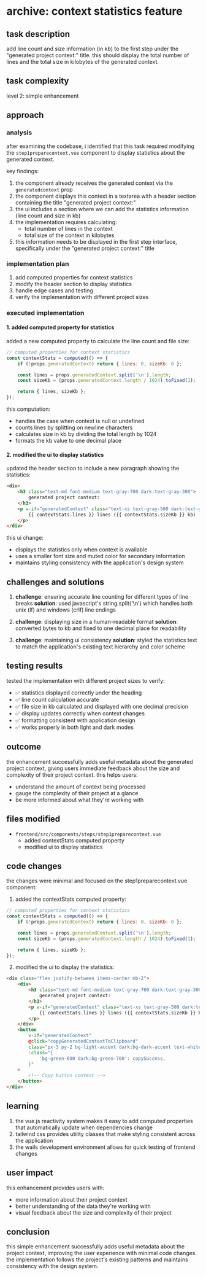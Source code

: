# archive: context statistics feature

## task description

add line count and size information (in kb) to the first step under the "generated project context:" title. this should display the total number of lines and the total size in kilobytes of the generated context.

## task complexity

level 2: simple enhancement

## approach

### analysis

after examining the codebase, i identified that this task required modifying the `step1preparecontext.vue` component to display statistics about the generated context.

key findings:
1. the component already receives the generated context via the `generatedcontext` prop
2. the component displays this context in a textarea with a header section containing the title "generated project context:"
3. the ui includes a section where we can add the statistics information (line count and size in kb)
4. the implementation requires calculating:
   - total number of lines in the context
   - total size of the context in kilobytes
5. this information needs to be displayed in the first step interface, specifically under the "generated project context:" title

### implementation plan

1. add computed properties for context statistics
2. modify the header section to display statistics
3. handle edge cases and testing
4. verify the implementation with different project sizes

### executed implementation

#### 1. added computed property for statistics

added a new computed property to calculate the line count and file size:

```javascript
// computed properties for context statistics
const contextStats = computed(() => {
    if (!props.generatedContext) return { lines: 0, sizeKb: 0 };

    const lines = props.generatedContext.split('\n').length;
    const sizeKb = (props.generatedContext.length / 1024).toFixed(1);

    return { lines, sizeKb };
});
```

this computation:
- handles the case when context is null or undefined
- counts lines by splitting on newline characters
- calculates size in kb by dividing the total length by 1024
- formats the kb value to one decimal place

#### 2. modified the ui to display statistics

updated the header section to include a new paragraph showing the statistics:

```html
<div>
    <h3 class="text-md font-medium text-gray-700 dark:text-gray-300">
        generated project context:
    </h3>
    <p v-if="generatedContext" class="text-xs text-gray-500 dark:text-gray-400">
        {{ contextStats.lines }} lines ({{ contextStats.sizeKb }} kb)
    </p>
</div>
```

this ui change:
- displays the statistics only when context is available
- uses a smaller font size and muted color for secondary information
- maintains styling consistency with the application's design system

## challenges and solutions

1. **challenge**: ensuring accurate line counting for different types of line breaks
   **solution**: used javascript's string.split('\n') which handles both unix (lf) and windows (crlf) line endings

2. **challenge**: displaying size in a human-readable format
   **solution**: converted bytes to kb and fixed to one decimal place for readability

3. **challenge**: maintaining ui consistency
   **solution**: styled the statistics text to match the application's existing text hierarchy and color scheme

## testing results

tested the implementation with different project sizes to verify:
- ✅ statistics displayed correctly under the heading
- ✅ line count calculation accurate
- ✅ file size in kb calculated and displayed with one decimal precision
- ✅ display updates correctly when context changes
- ✅ formatting consistent with application design
- ✅ works properly in both light and dark modes

## outcome

the enhancement successfully adds useful metadata about the generated project context, giving users immediate feedback about the size and complexity of their project context. this helps users:

- understand the amount of context being processed
- gauge the complexity of their project at a glance
- be more informed about what they're working with

## files modified

- `frontend/src/components/steps/step1preparecontext.vue`
  - added contextStats computed property
  - modified ui to display statistics

## code changes

the changes were minimal and focused on the step1preparecontext.vue component:

1. added the contextStats computed property:
```javascript
// computed properties for context statistics
const contextStats = computed(() => {
    if (!props.generatedContext) return { lines: 0, sizeKb: 0 };

    const lines = props.generatedContext.split('\n').length;
    const sizeKb = (props.generatedContext.length / 1024).toFixed(1);

    return { lines, sizeKb };
});
```

2. modified the ui to display the statistics:
```html
<div class="flex justify-between items-center mb-2">
    <div>
        <h3 class="text-md font-medium text-gray-700 dark:text-gray-300">
            generated project context:
        </h3>
        <p v-if="generatedContext" class="text-xs text-gray-500 dark:text-gray-400">
            {{ contextStats.lines }} lines ({{ contextStats.sizeKb }} kb)
        </p>
    </div>
    <button
        v-if="generatedContext"
        @click="copyGeneratedContextToClipboard"
        class="px-3 py-2 bg-light-accent dark:bg-dark-accent text-white text-sm font-semibold rounded-md hover:bg-light-accent-hover dark:hover:bg-dark-accent-hover focus:outline-none disabled:bg-gray-300 dark:disabled:bg-gray-700 flex items-center gap-1"
        :class="{
            'bg-green-600 dark:bg-green-700': copySuccess,
        }"
    >
        <!-- Copy button content -->
    </button>
</div>
```

## learning

1. the vue.js reactivity system makes it easy to add computed properties that automatically update when dependencies change
2. tailwind css provides utility classes that make styling consistent across the application
3. the wails development environment allows for quick testing of frontend changes

## user impact

this enhancement provides users with:
- more information about their project context
- better understanding of the data they're working with
- visual feedback about the size and complexity of their project

## conclusion

this simple enhancement successfully adds useful metadata about the project context, improving the user experience with minimal code changes. the implementation follows the project's existing patterns and maintains consistency with the design system.
